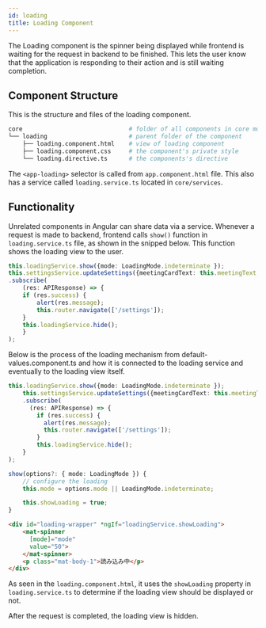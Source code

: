 ```yaml
---
id: loading
title: Loading Component
---
```


The Loading component is the spinner being displayed while frontend is waiting for the request in backend to be finished. This lets the user know that the application is responding to their action and is still waiting completion.

## Component Structure

This is the structure and files of the loading component.

```bash
core                              # folder of all components in core module
└── loading                       # parent folder of the component
    ├── loading.component.html    # view of loading component
    ├── loading.component.css     # the component's private style
    └── loading.directive.ts      # the components's directive
```

The `<app-loading>` selector is called from `app.component.html` file. This also has a service called `loading.service.ts` located in `core/services`.

## Functionality

Unrelated components in Angular can share data via a service. Whenever a request is made to backend, frontend calls `show()` function in `loading.service.ts` file, as shown in the snipped below. This function shows the loading view to the user.

```ts
this.loadingService.show({mode: LoadingMode.indeterminate });
this.settingsService.updateSettings({meetingCardText: this.meetingText, recordingCardText: this.recordingText})
.subscribe(
    (res: APIResponse) => {
    if (res.success) {
        alert(res.message);
        this.router.navigate(['/settings']);
    }
    this.loadingService.hide();
    }
);
```

Below is the process of the loading mechanism from default-values.component.ts and how it is connected to the loading service and eventually to the loading view itself.

<!--DOCUSAURUS_CODE_TABS-->
<!--default-values.component.ts-->
```ts
this.loadingService.show({mode: LoadingMode.indeterminate });
    this.settingsService.updateSettings({meetingCardText: this.meetingText, recordingCardText: this.recordingText})
    .subscribe(
      (res: APIResponse) => {
        if (res.success) {
          alert(res.message);
          this.router.navigate(['/settings']);
        }
        this.loadingService.hide();
    }
);
```
<!--loading.service.ts-->
```ts
show(options?: { mode: LoadingMode }) {
    // configure the loading
    this.mode = options.mode || LoadingMode.indeterminate;

    this.showLoading = true;
}
```
<!--loading.component.html-->
```html
<div id="loading-wrapper" *ngIf="loadingService.showLoading">
    <mat-spinner
      [mode]="mode"
      value="50">
    </mat-spinner>
    <p class="mat-body-1">読み込み中</p>
</div>
```
<!--END_DOCUSAURUS_CODE_TABS-->

As seen in the `loading.component.html`, it uses the `showLoading` property in `loading.service.ts` to determine if the loading view should be displayed or not.

After the request is completed, the loading view is hidden.